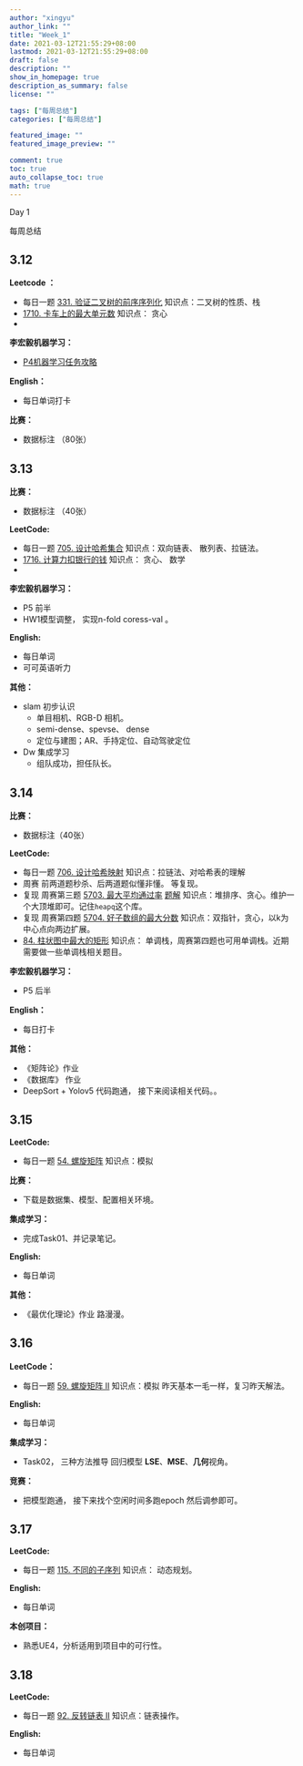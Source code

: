 ```yaml
---
author: "xingyu"
author_link: ""
title: "Week_1"
date: 2021-03-12T21:55:29+08:00
lastmod: 2021-03-12T21:55:29+08:00
draft: false
description: ""
show_in_homepage: true
description_as_summary: false
license: ""

tags: ["每周总结"]
categories: ["每周总结"]

featured_image: ""
featured_image_preview: ""

comment: true
toc: true
auto_collapse_toc: true
math: true
---
```


Day 1 

每周总结

<!--more-->

##  3.12

**Leetcode ：**

* 每日一题  [331. 验证二叉树的前序序列化](https://leetcode-cn.com/problems/verify-preorder-serialization-of-a-binary-tree/)   知识点：二叉树的性质、栈
* [1710. 卡车上的最大单元数](https://leetcode-cn.com/problems/maximum-units-on-a-truck/)   知识点： 贪心
* 

**李宏毅机器学习：**

* [P4机器学习任务攻略](https://www.bilibili.com/video/BV1Wv411h7kN?p=4)

**English：**

* 每日单词打卡

**比赛：**

* 数据标注 （80张）

##  3.13

**比赛：**

* 数据标注 （40张）

**LeetCode:**

* 每日一题   [705. 设计哈希集合](https://leetcode-cn.com/problems/design-hashset/)   知识点：双向链表、 散列表、拉链法。
* [1716. 计算力扣银行的钱](https://leetcode-cn.com/problems/calculate-money-in-leetcode-bank/)   知识点： 贪心、 数学
* 

**李宏毅机器学习：**

* P5  前半
* HW1模型调整， 实现n-fold coress-val 。

**English:**

* 每日单词 
* 可可英语听力

**其他：**

* slam 初步认识    
  * 单目相机、RGB-D 相机。
  * semi-dense、spevse、 dense
  * 定位与建图；AR、手持定位、自动驾驶定位
* Dw 集成学习
  * 组队成功，担任队长。

## 3.14

**比赛：**

* 数据标注（40张）

**LeetCode:**

* 每日一题 [706. 设计哈希映射](https://leetcode-cn.com/problems/design-hashmap/)    知识点：拉链法、对哈希表的理解
* 周赛    前两道题秒杀、后两道题似懂非懂。  等复现。
* 复现 周赛第三题      [5703. 最大平均通过率](https://leetcode-cn.com/problems/maximum-average-pass-ratio/)      [题解](https://leetcode-cn.com/problems/maximum-average-pass-ratio/solution/python-dfsbu-xing-da-ding-dui-niu-bi-by-6gubx/)   知识点：堆排序、贪心。维护一个大顶堆即可。记住`heapq`这个库。 
* 复现  周赛第四题    [5704. 好子数组的最大分数](https://leetcode-cn.com/problems/maximum-score-of-a-good-subarray/)   知识点：双指针，贪心，以k为中心点向两边扩展。
*  [84. 柱状图中最大的矩形](https://leetcode-cn.com/problems/largest-rectangle-in-histogram/)    知识点： 单调栈，周赛第四题也可用单调栈。近期需要做一些单调栈相关题目。

**李宏毅机器学习：**

* P5 后半

**English：**

* 每日打卡

**其他：**

* 《矩阵论》作业
* 《数据库》 作业
* DeepSort + Yolov5 代码跑通， 接下来阅读相关代码。。

## 3.15

**LeetCode:**

* 每日一题  [54. 螺旋矩阵](https://leetcode-cn.com/problems/spiral-matrix/)    知识点：模拟 

**比赛：**

* 下载是数据集、模型、配置相关环境。

**集成学习：**

* 完成Task01、并记录笔记。

**English:**

* 每日单词

**其他：**

* 《最优化理论》作业     路漫漫。 

## 3.16

**LeetCode：**

* 每日一题 [59. 螺旋矩阵 II](https://leetcode-cn.com/problems/spiral-matrix-ii/)    知识点：模拟    昨天基本一毛一样，复习昨天解法。

**English:**

* 每日单词

**集成学习：**

* Task02， 三种方法推导 回归模型  **LSE**、**MSE**、**几何**视角。

**竞赛：**

* 把模型跑通， 接下来找个空闲时间多跑epoch 然后调参即可。

## 3.17

**LeetCode:**

* 每日一题  [115. 不同的子序列](https://leetcode-cn.com/problems/distinct-subsequences/)   知识点： 动态规划。

**English:**

* 每日单词

**本创项目：**

* 熟悉UE4，分析适用到项目中的可行性。

## 3.18

**LeetCode:**

* 每日一题 [92. 反转链表 II](https://leetcode-cn.com/problems/reverse-linked-list-ii/)   知识点：链表操作。

**English:**

* 每日单词













